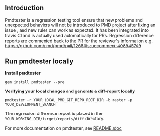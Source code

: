## Introduction
Pmdtester is a regression testing tool ensure that new problems and unexpected behaviors will not be introduced to PMD project after fixing an issue , 
and new rules can work as expected. It has been integrated into travis CI and is actually used automatically for PRs.
Regression difference reports are commented back to the PR for the reviewer's information e.g. https://github.com/pmd/pmd/pull/1265#issuecomment-408945709

## Run pmdtester locally
**Install pmdtester**  

`gem install pmdtester --pre`  

**Verifying your local changes and generate a diff-report locally**  

`pmdtester -r YOUR_LOCAL_PMD_GIT_REPO_ROOT_DIR -b master -p YOUR_DEVELOPMENT_BRANCH`  

The regression difference report is placed in the `YOUR_WORKING_DIR/target/reports/diff` directory.

For more documentation on pmdtester, see [README.rdoc](https://github.com/pmd/pmd-regression-tester/blob/master/README.rdoc)
